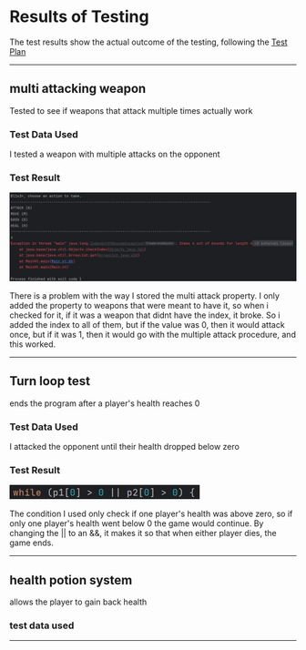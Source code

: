 # Results of Testing

The test results show the actual outcome of the testing, following the [Test Plan](test-plan.md)

---

## multi attacking weapon

Tested to see if weapons that attack multiple times actually work

### Test Data Used

I tested a weapon with multiple attacks on the opponent

### Test Result

![the multiple attack test.png](screenshots/multiAttackTest.png)

There is a problem with the way I stored the multi attack property. I only added the property to weapons that were meant to have it, so when i checked for it, if it was a weapon that didnt have the index, it broke. So i added the index to all of them, but if the value was 0, then it would attack once, but if it was 1, then it would go with the multiple attack procedure, and this worked.

---

## Turn loop test

ends the program after a player's health reaches 0

### Test Data Used

I attacked the opponent until their health dropped below zero

### Test Result

![turnLoopTest.png](screenshots/turnLoopTest.png)

The condition I used only check if one player's health was above zero, so if only one player's health went below 0 the game would continue. By changing the || to an &&, it makes it so that when either player dies, the game ends.

---

## health potion system

allows the player to gain back health

### test data used

---
